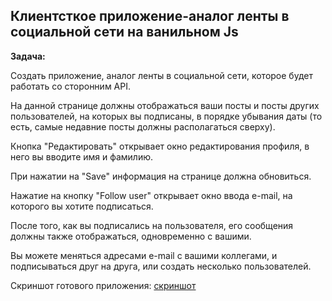 ## Клиентсткое приложение-аналог ленты в социальной сети на ванильном Js

**Задача:**

Cоздать приложение, аналог ленты в социальной сети, которое будет работать со сторонним API.

На данной странице должны отображаться ваши посты и посты других пользователей, на которых вы подписаны, в порядке убывания даты (то есть, самые недавние посты должны располагаться сверху).

Кнопка "Редактировать" открывает окно редактирования профиля, в него вы вводите имя и фамилию.

При нажатии на "Save" информация на странице должна обновиться.

Нажатие на кнопку "Follow user" открывает окно ввода e-mail, на которого вы хотите подписаться.

После того, как вы подписались на пользователя, его сообщения должны также отображаться, одновременно с вашими.

Вы можете меняться адресами e-mail с вашими коллегами, и подписываться друг на друга, или создать несколько пользователей.

Скриншот готового приложения:
[скриншот](https://prnt.sc/jJxaKpKjSElS)
